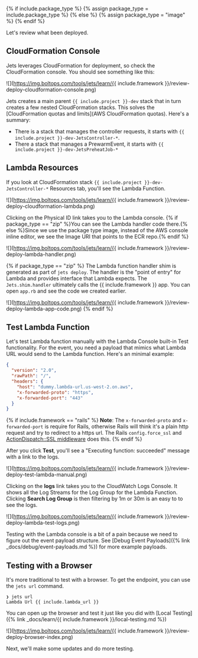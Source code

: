 {% if include.package_type %}
  {% assign package_type = include.package_type %}
{% else %}
  {% assign package_type = "image" %}
{% endif %}

Let's review what been deployed.

## CloudFormation Console

Jets leverages CloudFormation for deployment, so check the CloudFormation console. You should see something like this:

![](https://img.boltops.com/tools/jets/learn/{{ include.framework }}/review-deploy-cloudformation-console.png)

Jets creates a main parent `{{ include.project }}-dev` stack that in turn creates a few nested CloudFormation stacks. This solves the [CloudFormation quotas and limits](AWS CloudFormation quotas).  Here's a summary:

* There is a stack that manages the controller requests, it starts with `{{ include.project }}-dev-JetsController-*`.
* There a stack that manages a PrewarmEvent, it starts with `{{ include.project }}-dev-JetsPreheatJob-*`

## Lambda Resources

If you look at CloudFormation stack `{{ include.project }}-dev-JetsController-*` Resources tab, you'll see the Lambda Function.

![](https://img.boltops.com/tools/jets/learn/{{ include.framework }}/review-deploy-cloudformation-lambda.png)

Clicking on the Physical ID link takes you to the Lambda console. {% if package_type == "zip" %}You can see the Lambda handler code there.{% else %}Since we use the package type image, instead of the AWS console inline editor, we see the Image URI that points to the ECR repo.{% endif %}

![](https://img.boltops.com/tools/jets/learn/{{ include.framework }}/review-deploy-lambda-handler.png)

{% if package_type == "zip" %}
The Lambda function handler shim is generated as part of `jets deploy`. The handler is the "point of entry" for Lambda and provides interface that Lambda expects. The `Jets.shim.handler` ultimately calls the {{ include.framework }} app. You can open `app.rb` and see the code we created earlier.

![](https://img.boltops.com/tools/jets/learn/{{ include.framework }}/review-deploy-lambda-app-code.png)
{% endif %}

## Test Lambda Function

Let's test Lambda function manually with the Lambda Console built-in Test functionality. For the event, you need a payload that mimics what Lambda URL would send to the Lambda function. Here's an minimal example:

```json
{
  "version": "2.0",
  "rawPath": "/",
  "headers": {
    "host": "dummy.lambda-url.us-west-2.on.aws",
    "x-forwarded-proto": "https",
    "x-forwarded-port": "443"
  }
}
```

{% if include.framework == "rails" %}
**Note**: The `x-forwarded-proto` and `x-forwarded-port` is require for Rails, otherwise Rails will think it's a plain http request and try to redirect to a https url. The Rails `config.force_ssl` and [ActionDispatch::SSL middleware](https://github.com/rails/rails/blob/41d867d5b1f74a36c3b06c5e511eb795ba2ee402/railties/lib/rails/application/default_middleware_stack.rb#L24) does this.
{% endif %}

After you click **Test**, you'll see a "Executing function: succeeded" message with a link to the logs.

![](https://img.boltops.com/tools/jets/learn/{{ include.framework }}/review-deploy-test-lambda-manual.png)

Clicking on the **logs** link takes you to the CloudWatch Logs Console. It shows all the Log Streams for the Log Group for the Lambda Function. Clicking **Search Log Group** is then filtering by 1m or 30m is an easy to to see the logs.

![](https://img.boltops.com/tools/jets/learn/{{ include.framework }}/review-deploy-lambda-test-logs.png)

Testing with the Lambda console is a bit of a pain because we need to figure out the event payload structure. See [Debug Event Payloads]({% link _docs/debug/event-payloads.md %}) for more example payloads.

## Testing with a Browser

It's more traditional to test with a browser. To get the endpoint, you can use the `jets url` command.

    ❯ jets url
    Lambda Url {{ include.lambda_url }}

You can open up the browser and test it just like you did with [Local Testing]({% link _docs/learn/{{ include.framework }}/local-testing.md %})

![](https://img.boltops.com/tools/jets/learn/{{ include.framework }}/review-deploy-browser-index.png)

Next, we'll make some updates and do more testing.
